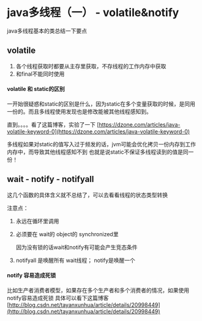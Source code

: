 # java多线程（一） - volatile&notify 

java多线程基本的类总结一下要点

## volatile


1. 各个线程获取时都要从主存里获取，不存线程的工作内存中获取
1. 和final不能同时使用


#### volatile 和 static的区别
一开始很疑惑和static的区别是什么，因为static在多个变量获取的时候，是同用一份的。而且多线程使用发现也是修改能被其他线程感知到。

直到。。。。看了这篇博客，实验了一下 [https://dzone.com/articles/java-volatile-keyword-0](https://dzone.com/articles/java-volatile-keyword-0)

多线程如果对static的值写入过于频发的话，jvm可能会优化拷贝一份内存到工作内存中，而导致其他线程感知不到
也就是说static不保证多线程读到的值是同一份！

## wait - notify - notifyall

这几个函数的具体含义就不总结了，可以去看看线程的状态类型转换

注意点：

1. 永远在循环里调用
1. 必须要在 wait的 object的 synchronized里

    因为没有锁的话wait和notify有可能会产生竞态条件

1. notifyall 是唤醒所有 wait线程； notify是唤醒一个

#### notify 容易造成死锁
比如生产者消费者模型，如果存在多个生产者和多个消费者的情况，如果使用notify容易造成死锁
具体可以看下这篇博客 [http://blog.csdn.net/tayanxunhua/article/details/20998449](http://blog.csdn.net/tayanxunhua/article/details/20998449)

